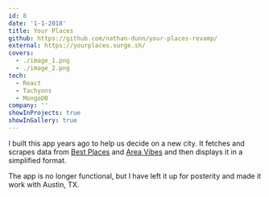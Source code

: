```yaml
---
id: 8
date: '1-1-2018'
title: Your Places
github: https://github.com/nathan-dunn/your-places-revamp/
external: https://yourplaces.surge.sh/
covers:
  - ./image_1.png
  - ./image_2.png
tech:
  - React
  - Tachyons
  - MongoDB
company: ''
showInProjects: true
showInGallery: true
---
```


I built this app years ago to help us decide on a new city. It fetches and scrapes data from [Best Places](https://www.bestplaces.net/) and [Area Vibes](https://www.areavibes.com/) and then displays it in a simplified format.

The app is no longer functional, but I have left it up for posterity and made it work with Austin, TX.
